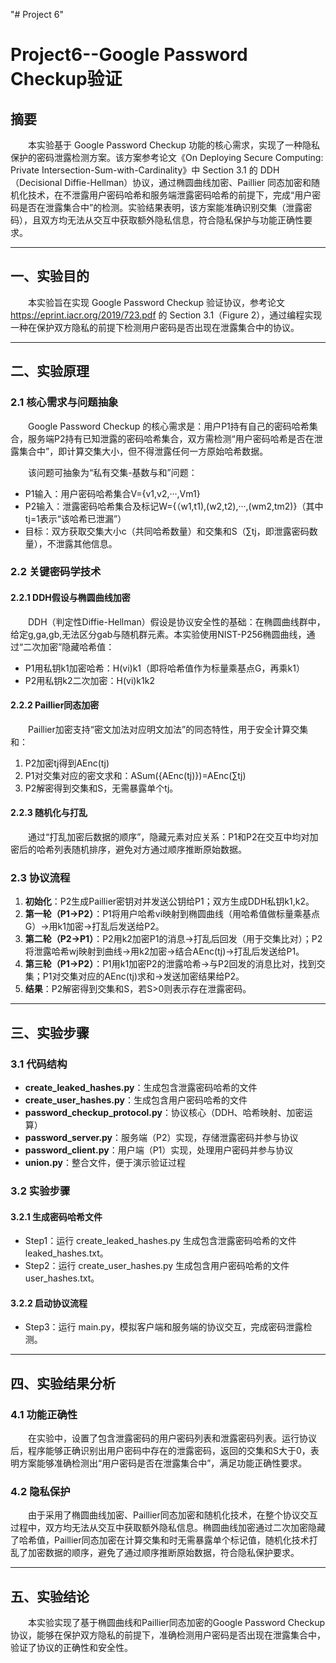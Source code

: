 "# Project 6" 

# Project6--Google Password Checkup验证

## 摘要

  本实验基于 Google Password Checkup 功能的核心需求，实现了一种隐私保护的密码泄露检测方案。该方案参考论文《On Deploying Secure Computing: Private Intersection-Sum-with-Cardinality》中 Section 3.1 的 DDH（Decisional Diffie-Hellman）协议，通过椭圆曲线加密、Paillier 同态加密和随机化技术，在不泄露用户密码哈希和服务端泄露密码哈希的前提下，完成“用户密码是否在泄露集合中”的检测。实验结果表明，该方案能准确识别交集（泄露密码），且双方均无法从交互中获取额外隐私信息，符合隐私保护与功能正确性要求。

---

## 一、实验目的

  本实验旨在实现 Google Password Checkup 验证协议，参考论文 https://eprint.iacr.org/2019/723.pdf 的 Section 3.1（Figure 2），通过编程实现一种在保护双方隐私的前提下检测用户密码是否出现在泄露集合中的协议。

---

## 二、实验原理

### 2.1 核心需求与问题抽象

  Google Password Checkup 的核心需求是：用户P1持有自己的密码哈希集合，服务端P2持有已知泄露的密码哈希集合，双方需检测“用户密码哈希是否在泄露集合中”，即计算交集大小，但不得泄露任何一方原始哈希数据。

  该问题可抽象为“私有交集-基数与和”问题：
- P1输入：用户密码哈希集合V={v1,v2,···,Vm1}
- P2输入：泄露密码哈希集合及标记W={（w1,t1),(w2,t2),···,(wm2,tm2)}（其中tj=1表示“该哈希已泄漏”）
- 目标：双方获取交集大小c（共同哈希数量）和交集和S（∑tj，即泄露密码数量），不泄露其他信息。

### 2.2 关键密码学技术

#### 2.2.1 DDH假设与椭圆曲线加密

  DDH（判定性Diffie-Hellman）假设是协议安全性的基础：在椭圆曲线群中，给定g,ga,gb,无法区分gab与随机群元素。本实验使用NIST-P256椭圆曲线，通过“二次加密”隐藏哈希值：
- P1用私钥k1加密哈希：H(vi)k1（即将哈希值作为标量乘基点G，再乘k1）
- P2用私钥k2二次加密：H(vi)k1k2

#### 2.2.2 Paillier同态加密

  Paillier加密支持“密文加法对应明文加法”的同态特性，用于安全计算交集和：
1. P2加密tj得到AEnc(tj)
2. P1对交集对应的密文求和：ASum({AEnc(tj)})=AEnc(∑tj)
3. P2解密得到交集和S，无需暴露单个tj。

#### 2.2.3 随机化与打乱

  通过“打乱加密后数据的顺序”，隐藏元素对应关系：P1和P2在交互中均对加密后的哈希列表随机排序，避免对方通过顺序推断原始数据。

### 2.3 协议流程

1. **初始化**：P2生成Paillier密钥对并发送公钥给P1；双方生成DDH私钥k1,k2。
2. **第一轮（P1->P2）**：P1将用户哈希vi映射到椭圆曲线（用哈希值做标量乘基点G）->用k1加密->打乱后发送给P2。
3. **第二轮（P2->P1）**：P2用k2加密P1的消息->打乱后回发（用于交集比对）；P2将泄露哈希wj映射到曲线->用k2加密->结合AEnc(tj)->打乱后发送给P1。
4. **第三轮（P1->P2）**：P1用k1加密P2的泄露哈希->与P2回发的消息比对，找到交集；P1对交集对应的AEnc(tj)求和->发送加密结果给P2。
5. **结果**：P2解密得到交集和S，若S>0则表示存在泄露密码。

---

## 三、实验步骤

### 3.1 代码结构

- **create_leaked_hashes.py**：生成包含泄露密码哈希的文件
- **create_user_hashes.py**：生成包含用户密码哈希的文件
- **password_checkup_protocol.py**：协议核心（DDH、哈希映射、加密运算）
- **password_server.py**：服务端（P2）实现，存储泄露密码并参与协议
- **password_client.py**：用户端（P1）实现，处理用户密码并参与协议
- **union.py**：整合文件，便于演示验证过程

### 3.2 实验步骤

#### 3.2.1 生成密码哈希文件
- Step1：运行 create_leaked_hashes.py 生成包含泄露密码哈希的文件 leaked_hashes.txt。
- Step2：运行 create_user_hashes.py 生成包含用户密码哈希的文件 user_hashes.txt。

#### 3.2.2 启动协议流程
- Step3：运行 main.py，模拟客户端和服务端的协议交互，完成密码泄露检测。

---

## 四、实验结果分析

### 4.1 功能正确性

  在实验中，设置了包含泄露密码的用户密码列表和泄露密码列表。运行协议后，程序能够正确识别出用户密码中存在的泄露密码，返回的交集和S大于0，表明方案能够准确检测出“用户密码是否在泄露集合中”，满足功能正确性要求。

### 4.2 隐私保护

  由于采用了椭圆曲线加密、Paillier同态加密和随机化技术，在整个协议交互过程中，双方均无法从交互中获取额外隐私信息。椭圆曲线加密通过二次加密隐藏了哈希值，Paillier同态加密在计算交集和时无需暴露单个标记值，随机化技术打乱了加密数据的顺序，避免了通过顺序推断原始数据，符合隐私保护要求。

---

## 五、实验结论

  本实验实现了基于椭圆曲线和Paillier同态加密的Google Password Checkup协议，能够在保护双方隐私的前提下，准确检测用户密码是否出现在泄露集合中，验证了协议的正确性和安全性。
